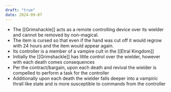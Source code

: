 ```yaml
---
draft: "true"
date: 2024-09-07
---
```



- The [[Grimshackle]] acts as a remote controlling device over its wielder and cannot be removed by non-magical. 
- The item is cursed so that even if the hand was cut off it would regrow with 24 hours and the item would appear again. 
- Its controller is a member of a vampire cult in the [[Etral Kingdom]]
- Initially the [[Grimshackle]] has little control over the wielder, however with each death comes consequences
- Per the contract/bargain, upon each death and revival the wielder is compelled to perform a task for the controller
- Additionally upon each death the wielder falls deeper into a vampiric thrall like state and is more susceptible to commands from the controller